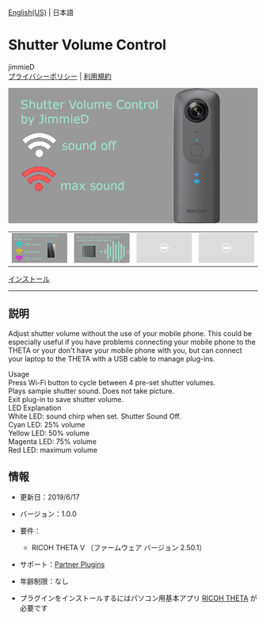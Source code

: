 [English(US)](README.md) | 日本語

# Shutter Volume Control
jimmieD  
[プライバシーポリシー](../../README.ja.md#%E3%83%97%E3%83%A9%E3%82%A4%E3%83%90%E3%82%B7%E3%83%BC%E3%83%9D%E3%83%AA%E3%82%B7%E3%83%BC) | [利用規約](../../README.ja.md#%E5%88%A9%E7%94%A8%E8%A6%8F%E7%B4%84)

<div align="center">
 <img src="1.png">
 <table>
  <tr>
   <td><img src="2.png"></td>
   <td><img src="3.png"></td>
   <td><img src="../../resources/common/img/noimg.png"></td>
   <td><img src="../../resources/common/img/noimg.png"></td>
  </tr>
 </table>
</div>

[インストール](https://link.ricoh360.com/plugins/guide.theta360.shuttervolumecontrol/apk)

***

## 説明
Adjust shutter volume without the use of your mobile phone. This could be especially useful if you have problems connecting your mobile phone to the THETA or your don't have your mobile phone with you, but can connect your laptop to the THETA with a USB cable to manage plug-ins.  
  
Usage  
Press Wi-Fi button to cycle between 4 pre-set shutter volumes.  
Plays sample shutter sound. Does not take picture.  
Exit plug-in to save shutter volume.  
LED Explanation  
White LED: sound chirp when set. Shutter Sound Off.  
Cyan LED: 25% volume  
Yellow LED: 50% volume  
Magenta LED: 75% volume  
Red LED: maximum volume  
  
  
## 情報
  * 更新日：2019/6/17
  * バージョン：1.0.0
  * 要件：
    * RICOH THETA V （ファームウェア バージョン 2.50.1）
  * サポート：[Partner Plugins](https://community.theta360.guide/t/james-donahowers-shutter-volume-plug-in/4495)
  * 年齢制限：なし

* プラグインをインストールするにはパソコン用基本アプリ [RICOH THETA](https://theta360.com/ja/about/application/pc.html#app-detail-01) が必要です
